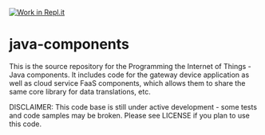 [![Work in Repl.it](https://classroom.github.com/assets/work-in-replit-14baed9a392b3a25080506f3b7b6d57f295ec2978f6f33ec97e36a161684cbe9.svg)](https://classroom.github.com/online_ide?assignment_repo_id=3134287&assignment_repo_type=AssignmentRepo)
# java-components
This is the source repository for the Programming the Internet of Things - Java components.
It includes code for the gateway device application as well as cloud service FaaS components,
which allows them to share the same core library for data translations, etc.

DISCLAIMER: This code base is still under active development - some tests and code samples may be broken.
Please see LICENSE if you plan to use this code.
